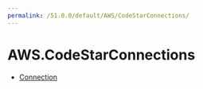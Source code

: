```yaml
---
permalink: /51.0.0/default/AWS/CodeStarConnections/
---
```


# AWS.CodeStarConnections



* [Connection](Connection.md)